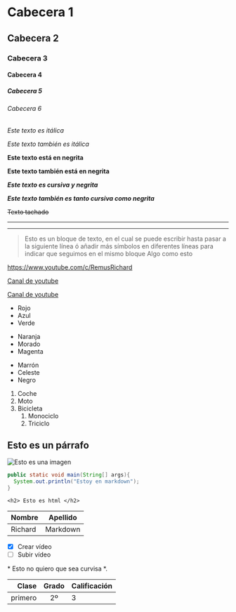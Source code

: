 <!-- Cabeceras -->
# Cabecera 1
## Cabecera 2
### Cabecera 3
#### Cabecera 4
##### Cabecera 5
###### Cabecera 6
<!-- Estilos de texto -->
*Este texto es itálica*

_Este texto también es itálica_

**Este texto está en negrita**

__Este texto también está en negrita__

***Este texto es cursiva y negrita***

*__Este texto también es tanto cursiva como negrita__*

~~Texto tachado~~

<!-- Barra horizontal --> 
---
___

<!-- Bloque de texto -->
> Esto es un bloque de texto, en el cual se puede escribir hasta pasar a la siguiente línea ó añadir más símbolos en diferentes líneas para indicar que seguimos en el mismo bloque
> Algo como esto

<!-- Links -->
<https://www.youtube.com/c/RemusRichard>

[Canal de youtube](https://www.youtube.com/c/RemusRichard)

[Canal de youtube](https://www.youtube.com/c/RemusRichard "Este es un canal")

<!-- Listas -->

* Rojo
* Azul 
* Verde

- Naranja
- Morado
- Magenta

+ Marrón
+ Celeste
+ Negro

1. Coche
2. Moto
3. Bicicleta
    1. Monociclo
    2. Triciclo
    
<!-- Marcas html -->
<h2> Esto es un párrafo </h2>

<!-- Imágenes -->
![Esto es una imagen](https://cdn0.iconfinder.com/data/icons/octicons/1024/markdown-512.png "Logo markdown")
<!-- Markdown en Github -->
<!-- Bloques de código -->
```java
public static void main(String[] args){
  System.out.println("Estoy en markdown");
}
```
`<h2> Esto es html </h2>`
<!-- Tablas -->
|Nombre   | Apellido  |
|---------|-----------|
|Richard  |Markdown   |
<!-- CheckBoxes -->
- [x] Crear vídeo
- [ ] Subir vídeo
<!-- Notas adicionales -->

\* Esto no quiero que sea curvisa \*.

|Clase  |Grado    | Calificación  |
|--:    | :--: |  :-- |
| primero | 2º | 3



